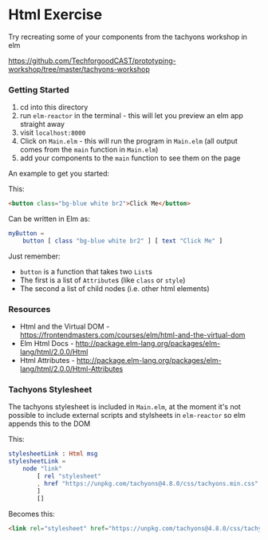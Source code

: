 # Html Exercise

Try recreating some of your components from the tachyons workshop in elm

https://github.com/TechforgoodCAST/prototyping-workshop/tree/master/tachyons-workshop

### Getting Started

1. cd into this directory
2. run `elm-reactor` in the terminal - this will let you preview an elm app straight away
3. visit `localhost:8000`
4. Click on `Main.elm` - this will run the program in `Main.elm` (all output comes from the `main` function in `Main.elm`)
5. add your components to the `main` function to see them on the page


An example to get you started:

This:
```html
<button class="bg-blue white br2">Click Me</button>
```

Can be written in Elm as:
```elm
myButton =
    button [ class "bg-blue white br2" ] [ text "Click Me" ]
```

Just remember:
+ `button` is a function that takes two `List`s
+ The first is a list of `Attribute`s (like `class` or `style`)
+ The second a list of child nodes (i.e. other html elements)


### Resources

+ Html and the Virtual DOM - https://frontendmasters.com/courses/elm/html-and-the-virtual-dom
+ Elm Html Docs - http://package.elm-lang.org/packages/elm-lang/html/2.0.0/Html
+ Html Attributes - http://package.elm-lang.org/packages/elm-lang/html/2.0.0/Html-Attributes


### Tachyons Stylesheet

The tachyons stylesheet is included in `Main.elm`, at the moment it's not possible to include external scripts and stylsheets in `elm-reactor` so elm appends this to the DOM

This:
```elm
stylesheetLink : Html msg
stylesheetLink =
    node "link"
        [ rel "stylesheet"
        , href "https://unpkg.com/tachyons@4.8.0/css/tachyons.min.css"
        ]
        []
```

Becomes this:
```html
<link rel="stylesheet" href="https://unpkg.com/tachyons@4.8.0/css/tachyons.min.css"/>
```
